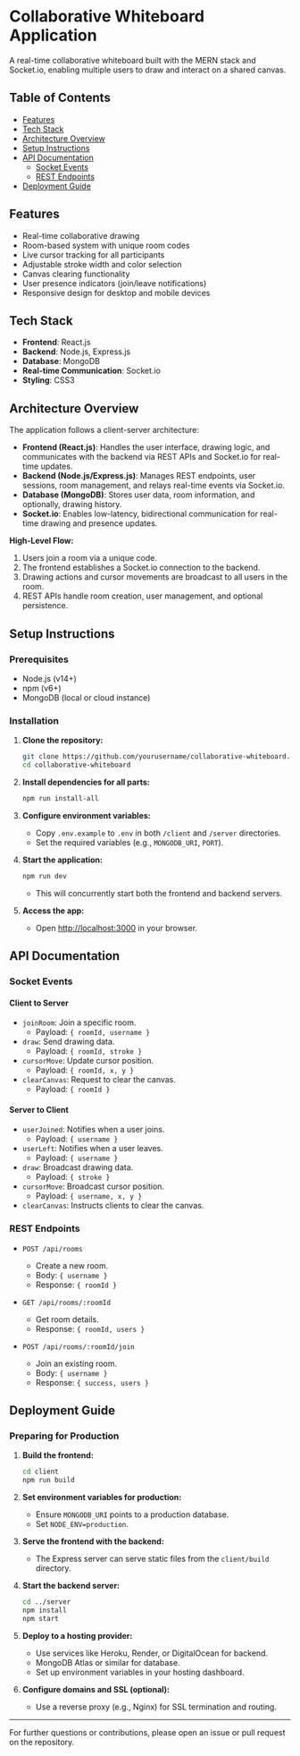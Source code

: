 # Collaborative Whiteboard Application

A real-time collaborative whiteboard built with the MERN stack and Socket.io, enabling multiple users to draw and interact on a shared canvas.

## Table of Contents

- [Features](#features)
- [Tech Stack](#tech-stack)
- [Architecture Overview](#architecture-overview)
- [Setup Instructions](#setup-instructions)
- [API Documentation](#api-documentation)
   - [Socket Events](#socket-events)
   - [REST Endpoints](#rest-endpoints)
- [Deployment Guide](#deployment-guide)

## Features

- Real-time collaborative drawing
- Room-based system with unique room codes
- Live cursor tracking for all participants
- Adjustable stroke width and color selection
- Canvas clearing functionality
- User presence indicators (join/leave notifications)
- Responsive design for desktop and mobile devices

## Tech Stack

- **Frontend**: React.js
- **Backend**: Node.js, Express.js
- **Database**: MongoDB
- **Real-time Communication**: Socket.io
- **Styling**: CSS3

## Architecture Overview

The application follows a client-server architecture:

- **Frontend (React.js)**: Handles the user interface, drawing logic, and communicates with the backend via REST APIs and Socket.io for real-time updates.
- **Backend (Node.js/Express.js)**: Manages REST endpoints, user sessions, room management, and relays real-time events via Socket.io.
- **Database (MongoDB)**: Stores user data, room information, and optionally, drawing history.
- **Socket.io**: Enables low-latency, bidirectional communication for real-time drawing and presence updates.

**High-Level Flow:**

1. Users join a room via a unique code.
2. The frontend establishes a Socket.io connection to the backend.
3. Drawing actions and cursor movements are broadcast to all users in the room.
4. REST APIs handle room creation, user management, and optional persistence.

## Setup Instructions

### Prerequisites

- Node.js (v14+)
- npm (v6+)
- MongoDB (local or cloud instance)

### Installation

1. **Clone the repository:**
    ```bash
    git clone https://github.com/yourusername/collaborative-whiteboard.git
    cd collaborative-whiteboard
    ```

2. **Install dependencies for all parts:**
    ```bash
    npm run install-all
    ```

3. **Configure environment variables:**
    - Copy `.env.example` to `.env` in both `/client` and `/server` directories.
    - Set the required variables (e.g., `MONGODB_URI`, `PORT`).

4. **Start the application:**
    ```bash
    npm run dev
    ```
    - This will concurrently start both the frontend and backend servers.

5. **Access the app:**
    - Open [http://localhost:3000](http://localhost:3000) in your browser.

## API Documentation

### Socket Events

#### Client to Server

- `joinRoom`: Join a specific room.
   - Payload: `{ roomId, username }`
- `draw`: Send drawing data.
   - Payload: `{ roomId, stroke }`
- `cursorMove`: Update cursor position.
   - Payload: `{ roomId, x, y }`
- `clearCanvas`: Request to clear the canvas.
   - Payload: `{ roomId }`

#### Server to Client

- `userJoined`: Notifies when a user joins.
   - Payload: `{ username }`
- `userLeft`: Notifies when a user leaves.
   - Payload: `{ username }`
- `draw`: Broadcast drawing data.
   - Payload: `{ stroke }`
- `cursorMove`: Broadcast cursor position.
   - Payload: `{ username, x, y }`
- `clearCanvas`: Instructs clients to clear the canvas.

### REST Endpoints

- `POST /api/rooms`
   - Create a new room.
   - Body: `{ username }`
   - Response: `{ roomId }`

- `GET /api/rooms/:roomId`
   - Get room details.
   - Response: `{ roomId, users }`

- `POST /api/rooms/:roomId/join`
   - Join an existing room.
   - Body: `{ username }`
   - Response: `{ success, users }`

## Deployment Guide

### Preparing for Production

1. **Build the frontend:**
    ```bash
    cd client
    npm run build
    ```

2. **Set environment variables for production:**
    - Ensure `MONGODB_URI` points to a production database.
    - Set `NODE_ENV=production`.

3. **Serve the frontend with the backend:**
    - The Express server can serve static files from the `client/build` directory.

4. **Start the backend server:**
    ```bash
    cd ../server
    npm install
    npm start
    ```

5. **Deploy to a hosting provider:**
    - Use services like Heroku, Render, or DigitalOcean for backend.
    - MongoDB Atlas or similar for database.
    - Set up environment variables in your hosting dashboard.

6. **Configure domains and SSL (optional):**
    - Use a reverse proxy (e.g., Nginx) for SSL termination and routing.

---

For further questions or contributions, please open an issue or pull request on the repository.